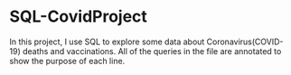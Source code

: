 # SQL-CovidProject
In this project, I use SQL to explore some data about Coronavirus(COVID-19) deaths and vaccinations. All of the queries in the file are annotated to show the purpose of each line. 
